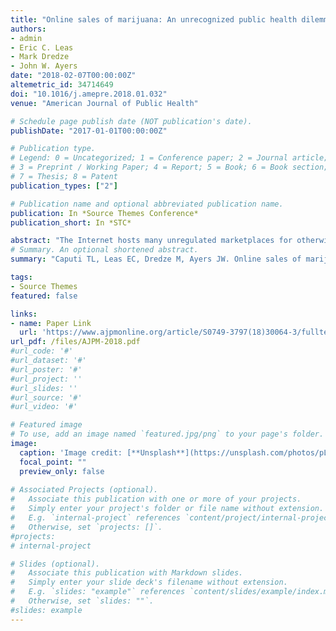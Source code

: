 ```yaml
---
title: "Online sales of marijuana: An unrecognized public health dilemma"
authors:
- admin
- Eric C. Leas 
- Mark Dredze  
- John W. Ayers
date: "2018-02-07T00:00:00Z"
altemetric_id: 34714649
doi: "10.1016/j.amepre.2018.01.032"
venue: "American Journal of Public Health"

# Schedule page publish date (NOT publication's date). 
publishDate: "2017-01-01T00:00:00Z"

# Publication type.
# Legend: 0 = Uncategorized; 1 = Conference paper; 2 = Journal article;
# 3 = Preprint / Working Paper; 4 = Report; 5 = Book; 6 = Book section;
# 7 = Thesis; 8 = Patent 
publication_types: ["2"]

# Publication name and optional abbreviated publication name. 
publication: In *Source Themes Conference*
publication_short: In *STC*

abstract: "The Internet hosts many unregulated marketplaces for otherwise regulated products.1,2 If extended to marijuana (or cannabis),3 online markets can undermine both the U.S. Controlled Substances Act, which bans marijuana sales, and the regulatory regimes of states that have legalized marijuana. Consequently, regardless of the regulatory regime, understanding the online marijuana market should be a public health priority. Herein, the scale and growth trajectory of the online marijuana marketplace was assessed for the first time by analyzing aggregate Internet searches and the links searchers typically find.4"
# Summary. An optional shortened abstract.
summary: "Caputi TL, Leas EC, Dredze M, Ayers JW. Online sales of marijuana: An unrecognized public health dilemma. American Journal of Preventive Medicine. 2018 May 1;54(5):719-21."

tags:
- Source Themes
featured: false

links:
- name: Paper Link
  url: 'https://www.ajpmonline.org/article/S0749-3797(18)30064-3/fulltext'
url_pdf: /files/AJPM-2018.pdf
#url_code: '#'
#url_dataset: '#'
#url_poster: '#'
#url_project: ''
#url_slides: ''
#url_source: '#'
#url_video: '#'

# Featured image
# To use, add an image named `featured.jpg/png` to your page's folder. 
image:
  caption: 'Image credit: [**Unsplash**](https://unsplash.com/photos/pLCdAaMFLTE)'
  focal_point: ""
  preview_only: false
 
# Associated Projects (optional).
#   Associate this publication with one or more of your projects.
#   Simply enter your project's folder or file name without extension.
#   E.g. `internal-project` references `content/project/internal-project/index.md`.
#   Otherwise, set `projects: []`.
#projects:
# internal-project

# Slides (optional).
#   Associate this publication with Markdown slides.
#   Simply enter your slide deck's filename without extension.
#   E.g. `slides: "example"` references `content/slides/example/index.md`.
#   Otherwise, set `slides: ""`.
#slides: example
---
```

